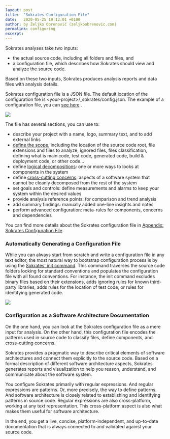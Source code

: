 ```yaml
---
layout: post
title:  "Sokrates Configuration File"
date:   2020-05-25 19:12:01 +0100
author: by Željko Obrenović (zeljkoobrenovic.com)
permalink: configuring
excerpt:
---
```


Sokrates analyses take two inputs:
* the actual source code, including all folders and files, and
* a configuration file, which describes how Sokrates should view and analyze the source code.

Based on these two inputs, Sokrates produces analysis reports and data files with analysis details.

Sokrates configuration file is a JSON file. The default location of the configuration file is  &lt;your-project&gt;/_sokrates/config.json. The example of a configuration file, you can [see here](https://d3axxy9bcycpv7.cloudfront.net/java/junit5/config.json) .

![](assets/images/sokrates/config-overview.png)

The file has several sections, you can use to:
* describe your project with a name, logo, summary text, and to add external links
* [define the scope](scoping), including the location of the source code root, file extensions and files to analyze, ignored files, files classification, defining what is main code, test code, generated code, build & deployment code, or other code…
* define [logical decompositions](logical-decomposition): one or more ways to looks at components in the system
* define [cross-cutting concerns](cross-cutting-concerns): aspects of a software system that cannot be cleanly decomposed from the rest of the system
* set goals and controls: define measurements and alarms to keep your system within the desired values
* provide analysis reference points: for comparison and trend analysis
* add summary findings: manually added one-line insights and notes
* perform advanced configuration: meta-rules for components, concerns and dependencies

You can find more details about the Sokrates configuration file in [Appendix: Sokrates Configuration File](configuration/).


### Automatically Generating a Configuration File

While you can always start from scratch and write a configuration file in any text editor, the most natural way to bootstrap configuration process is by using the [Sokrates' init command](cli/). This command traverses the source code folders looking for standard conventions and populates the configuration file with all found conventions. For instance, the init command excludes binary files based on their extensions, adds ignoring rules for known third-party libraries, adds rules for the location of test code, or rules for identifying generated code.

![](assets/images/sokrates/cmd-init.png)


### Configuration as a Software Architecture Documentation

On the one hand, you can look at the Sokrates configuration file as a mere input for analysis. On the other hand, this configuration file encodes the patterns used in source code to classify files, define components, and cross-cutting concerns.

Sokrates provides a pragmatic way to describe critical elements of software architectures and connect them explicitly to the source code. Based on a formal description of different software architecture aspects, Sokrates generates reports and visualization to help you reason, understand, and communicate about the software system.

You configure Sokrates primarily with regular expressions. And regular expressions are patterns. Or, more precisely, the way to define patterns. And software architecture is closely related to establishing and identifying patterns in source code. Regular expressions are also cross-platform, working at any text representation. This cross-platform aspect is also what makes them useful for software architecture.

In the end, you get a live, concise, platform-independent, and up-to-date documentation that is always connected to and validated against your source code.

